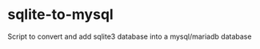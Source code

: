 sqlite-to-mysql
===============

Script to convert and add sqlite3 database into a mysql/mariadb database
